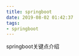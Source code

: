 ```yaml
---
title: springboot
date: 2019-08-02 01:42:37
tags:
- springboot
---
```

springboot关键点介绍
<!-- more -->
## 